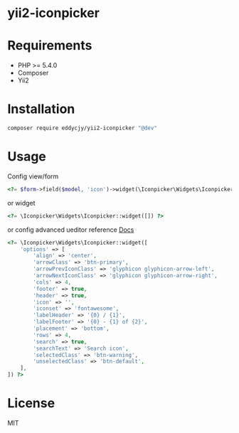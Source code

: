 # yii2-iconpicker

# Requirements

- PHP >= 5.4.0
- Composer
- Yii2

# Installation

``` sh
composer require eddycjy/yii2-iconpicker "@dev"
```


# Usage

Config view/form

``` php
<?= $form->field($model, 'icon')->widget(\Iconpicker\Widgets\Iconpicker::className()) ?>
```

or widget

``` php
<?= \Iconpicker\Widgets\Iconpicker::widget([]) ?>
```

or config advanced ueditor reference [Docs](http://victor-valencia.github.io/bootstrap-iconpicker/)

``` php
<?= \Iconpicker\Widgets\Iconpicker::widget([
    'options' => [
        'align' => 'center',
		'arrowClass' => 'btn-primary',
		'arrowPrevIconClass' => 'glyphicon glyphicon-arrow-left',
		'arrowNextIconClass' => 'glyphicon glyphicon-arrow-right',
		'cols' => 4,
		'footer' => true,
		'header' => true,
		'icon' => '',
		'iconset' => 'fontawesome',
		'labelHeader' => '{0} / {1}',
		'labelFooter' => '{0} - {1} of {2}',
		'placement' => 'bottom',
		'rows' => 4,
		'search' => true,
		'searchText' => 'Search icon',
		'selectedClass' => 'btn-warning',
		'unselectedClass' => 'btn-default',
    ],
]) ?>
```

# License

MIT